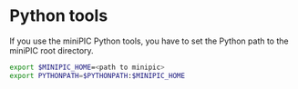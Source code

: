# Python tools

If you use the miniPIC Python tools, you have to set the Python path to the miniPIC root directory.

```bash
export $MINIPIC_HOME=<path to minipic>
export PYTHONPATH=$PYTHONPATH:$MINIPIC_HOME
```